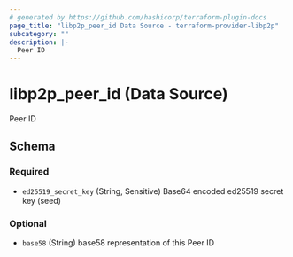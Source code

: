 ```yaml
---
# generated by https://github.com/hashicorp/terraform-plugin-docs
page_title: "libp2p_peer_id Data Source - terraform-provider-libp2p"
subcategory: ""
description: |-
  Peer ID
---
```


# libp2p_peer_id (Data Source)

Peer ID



<!-- schema generated by tfplugindocs -->
## Schema

### Required

- `ed25519_secret_key` (String, Sensitive) Base64 encoded ed25519 secret key (seed)

### Optional

- `base58` (String) base58 representation of this Peer ID
